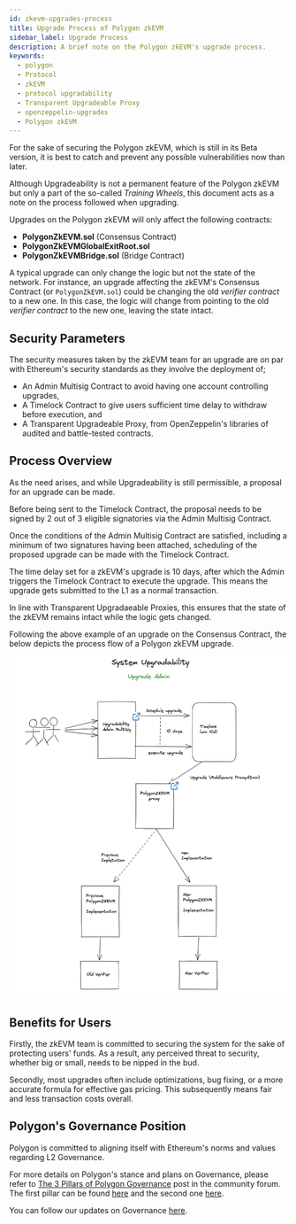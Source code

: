 ```yaml
---
id: zkevm-upgrades-process
title: Upgrade Process of Polygon zkEVM
sidebar_label: Upgrade Process
description: A brief note on the Polygon zkEVM's upgrade process.
keywords:
  - polygon
  - Protocol
  - zkEVM
  - protocol upgradability
  - Transparent Upgradeable Proxy
  - openzeppelin-upgrades
  - Polygon zkEVM
---
```


For the sake of securing the Polygon zkEVM, which is still in its Beta version, it is best to catch and prevent any possible vulnerabilities now than later.

Although Upgradeability is not a permanent feature of the Polygon zkEVM but only a part of the so-called _Training Wheels_, this document acts as a note on the process followed when upgrading.  

Upgrades on the Polygon zkEVM will only affect the following contracts:

- **PolygonZkEVM.sol** (Consensus Contract)
- **PolygonZkEVMGlobalExitRoot.sol**
- **PolygonZkEVMBridge.sol** (Bridge Contract)

A typical upgrade can only change the logic but not the state of the network. For instance, an upgrade affecting the zkEVM's Consensus Contract (or `PolygonZkEVM.sol`) could be changing the old _verifier contract_ to a new one. In this case, the logic will change from pointing to the old _verifier contract_ to the new one, leaving the state intact.

## Security Parameters

The security measures taken by the zkEVM team for an upgrade are on par with Ethereum's security standards as they involve the deployment of;

- An Admin Multisig Contract to avoid having one account controlling upgrades,
- A Timelock Contract to give users sufficient time delay to withdraw before execution, and
- A Transparent Upgradeable Proxy, from OpenZeppelin's libraries of audited and battle-tested contracts.

## Process Overview

As the need arises, and while Upgradeability is still permissible, a proposal for an upgrade can be made.

Before being sent to the Timelock Contract, the proposal needs to be signed by 2 out of 3 eligible signatories via the Admin Multisig Contract.

Once the conditions of the Admin Multisig Contract are satisfied, including a minimum of two signatures having been attached, scheduling of the proposed upgrade can be made with the Timelock Contract.

The time delay set for a zkEVM's upgrade is 10 days, after which the Admin triggers the Timelock Contract to execute the upgrade. This means the upgrade gets submitted to the L1 as a normal transaction.

In line with Transparent Upgradaeable Proxies, this ensures that the state of the zkEVM remains intact while the logic gets changed.

Following the above example of an upgrade on the Consensus Contract, the below depicts the process flow of a Polygon zkEVM upgrade.

![Upgrade Overview](figures/upgrade-overview.png)

## Benefits for Users

Firstly, the zkEVM team is committed to securing the system for the sake of protecting users' funds. As a result, any perceived threat to security, whether big or small, needs to be nipped in the bud.

Secondly, most upgrades often include optimizations, bug fixing, or a more accurate formula for effective gas pricing. This subsequently means fair and less transaction costs overall.

## Polygon's Governance Position

Polygon is committed to aligning itself with Ethereum's norms and values regarding L2 Governance. 

For more details on Polygon's stance and plans on Governance, please refer to [The 3 Pillars of Polygon Governance](https://forum.polygon.technology/t/the-three-pillars-of-polygon-governance-call-for-proposals/11847) post in the community forum. The first pillar can be found [here](https://forum.polygon.technology/t/the-first-pillar-protocol-governance/11972) and the second one [here](https://forum.polygon.technology/t/the-second-pillar-system-smart-contracts-governance/12151).

You can follow our updates on Governance [here](https://twitter.com/matrzeszowski/status/1669394085151375385).
